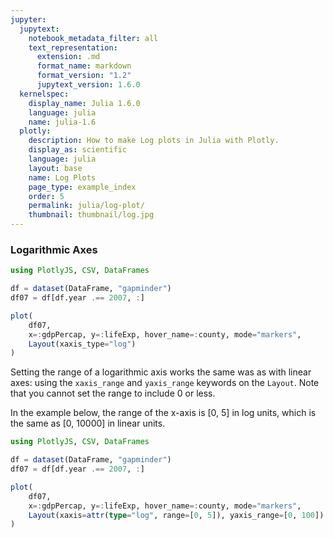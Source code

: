 ```yaml
---
jupyter:
  jupytext:
    notebook_metadata_filter: all
    text_representation:
      extension: .md
      format_name: markdown
      format_version: "1.2"
      jupytext_version: 1.6.0
  kernelspec:
    display_name: Julia 1.6.0
    language: julia
    name: julia-1.6
  plotly:
    description: How to make Log plots in Julia with Plotly.
    display_as: scientific
    language: julia
    layout: base
    name: Log Plots
    page_type: example_index
    order: 5
    permalink: julia/log-plot/
    thumbnail: thumbnail/log.jpg
---
```


### Logarithmic Axes

```julia
using PlotlyJS, CSV, DataFrames

df = dataset(DataFrame, "gapminder")
df07 = df[df.year .== 2007, :]

plot(
    df07,
    x=:gdpPercap, y=:lifeExp, hover_name=:county, mode="markers",
    Layout(xaxis_type="log")
)
```

Setting the range of a logarithmic axis works the same was as with linear axes: using the `xaxis_range` and `yaxis_range` keywords on the `Layout`. Note that you cannot set the range to include 0 or less.

In the example below, the range of the x-axis is [0, 5] in log units, which is the same as [0, 10000] in linear units.

```julia
using PlotlyJS, CSV, DataFrames

df = dataset(DataFrame, "gapminder")
df07 = df[df.year .== 2007, :]

plot(
    df07,
    x=:gdpPercap, y=:lifeExp, hover_name=:county, mode="markers",
    Layout(xaxis=attr(type="log", range=[0, 5]), yaxis_range=[0, 100])
)
```
